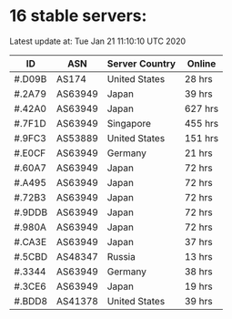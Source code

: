 # 16 stable servers:

Latest update at: Tue Jan 21 11:10:10 UTC 2020

| ID | ASN | Server Country | Online |
| -- | --- | -------------- | ------ |
| #.D09B | AS174 | United States | 28 hrs |
| #.2A79 | AS63949 | Japan | 39 hrs |
| #.42A0 | AS63949 | Japan | 627 hrs |
| #.7F1D | AS63949 | Singapore | 455 hrs |
| #.9FC3 | AS53889 | United States | 151 hrs |
| #.E0CF | AS63949 | Germany | 21 hrs |
| #.60A7 | AS63949 | Japan | 72 hrs |
| #.A495 | AS63949 | Japan | 72 hrs |
| #.72B3 | AS63949 | Japan | 72 hrs |
| #.9DDB | AS63949 | Japan | 72 hrs |
| #.980A | AS63949 | Japan | 72 hrs |
| #.CA3E | AS63949 | Japan | 37 hrs |
| #.5CBD | AS48347 | Russia | 13 hrs |
| #.3344 | AS63949 | Germany | 38 hrs |
| #.3CE6 | AS63949 | Japan | 19 hrs |
| #.BDD8 | AS41378 | United States | 39 hrs |

